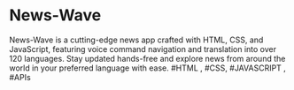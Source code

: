 # News-Wave

News-Wave is a cutting-edge news app crafted with HTML, CSS, and JavaScript, featuring voice command navigation and translation into over 120 languages. Stay updated hands-free and explore news from around the world in your preferred language with ease.
#HTML , #CSS, #JAVASCRIPT , #APIs
